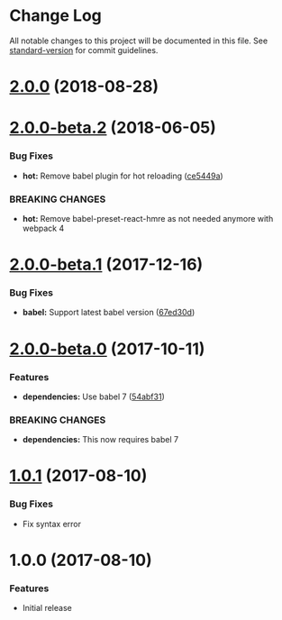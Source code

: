 # Change Log

All notable changes to this project will be documented in this file. See [standard-version](https://github.com/conventional-changelog/standard-version) for commit guidelines.

<a name="2.0.0"></a>
# [2.0.0](https://github.com/researchgate/babel-preset-rg/compare/v2.0.0-beta.2...v2.0.0) (2018-08-28)



<a name="2.0.0-beta.2"></a>
# [2.0.0-beta.2](https://github.com/researchgate/babel-preset-rg/compare/v2.0.0-beta.1...v2.0.0-beta.2) (2018-06-05)


### Bug Fixes

* **hot:** Remove babel plugin for hot reloading ([ce5449a](https://github.com/researchgate/babel-preset-rg/commit/ce5449a))


### BREAKING CHANGES

* **hot:** Remove babel-preset-react-hmre as not needed anymore with webpack 4



<a name="2.0.0-beta.1"></a>
# [2.0.0-beta.1](https://github.com/researchgate/babel-preset-rg/compare/v2.0.0-beta.0...v2.0.0-beta.1) (2017-12-16)


### Bug Fixes

* **babel:** Support latest babel version ([67ed30d](https://github.com/researchgate/babel-preset-rg/commit/67ed30d))



<a name="2.0.0-beta.0"></a>
# [2.0.0-beta.0](https://github.com/researchgate/babel-preset-rg/compare/v1.0.1...v2.0.0-beta.0) (2017-10-11)


### Features

* **dependencies:** Use babel 7 ([54abf31](https://github.com/researchgate/babel-preset-rg/commit/54abf31))


### BREAKING CHANGES

* **dependencies:** This now requires babel 7


<a name="1.0.1"></a>
# [1.0.1](https://github.com/researchgate/babel-preset-rg/compare/v1.0.0...v1.0.1) (2017-08-10)


### Bug Fixes

* Fix syntax error


<a name="1.0.0"></a>
# 1.0.0 (2017-08-10)


### Features

* Initial release
